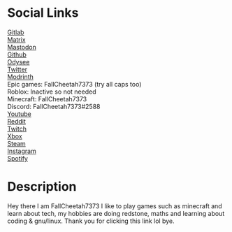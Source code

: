 <html>
  <head> <title> FallCheetah7373.github.io </title> </head>
<body> 
  <h1> Social Links </h1>
  <a href="https://gitlab.com/FallCheetah7373"> Gitlab </a> <br>
  <a href="https://matrix.to/#/@fallcheetah7373:matrix.org">Matrix </a> <br>
  <a href="https://mastodon.social/web/@FallCheetah7373"> Mastodon </a> <br>
  <a href="https://github.com/FallCheetah7373">Github</a> <br>
  <a href="https://odysee.com/@FallCheetah7373:9">Odysee</a> <br>
  <a href= "https://twitter.com/FallCheetah7373">Twitter</a> <br>
  <a href="https://modrinth.com/user/FallCheetah7373">Modrinth</a> <br>
  Epic games: FallCheetah7373 (try all caps too) <br>
  Roblox: Inactive so not needed <br>
  Minecraft: FallCheetah7373 <br>
  Discord: FallCheetah7373#2588 <br>
  <a href= "https://www.youtube.com/channel/UCEoc9gQsmb2Uqj5QdSIu1cQ"> Youtube</a> <br>
  <a href= "https://www.reddit.com/user/FallCheetah7373">Reddit</a> <br>
  <a href= "https://www.twitch.tv/fallcheetah7373">Twitch</a><br>
  <a href= "https://account.xbox.com/Profile?Gamertag=FallCheetah7373">Xbox</a> <br>
  <a href= "https://steamcommunity.com/profiles/76561198849110144/">Steam</a> <br>
  <a href="https://www.instagram.com/fallcheetah7373/">Instagram</a> <br>
  <a href="https://open.spotify.com/user/3u0tvzzbmdbmh7tqwexvohf4n">Spotify</a> <br>
  <h1> Description </h1>
  Hey there I am FallCheetah7373 I like to play games such as minecraft and learn about tech, my hobbies are doing redstone, maths and learning about coding & gnu/linux. Thank you for clicking this link lol bye.
  </body>
  </html>
